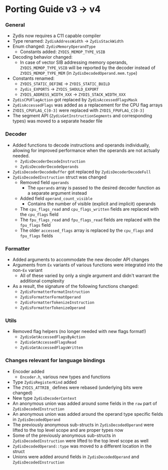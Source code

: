 # Porting Guide v3 -> v4

### General

- Zydis now requires a C11 capable compiler
- Type renamed: `ZydisAddressWidth` -> `ZydisStackWidth`
- Enum changed: `ZydisMemoryOperandType`
  - Constants added: `ZYDIS_MEMOP_TYPE_VSIB`
- Decoding behavior changed:
  - In case of vector SIB addressing memory operands, `ZYDIS_MEMOP_TYPE_VSIB` will be reported by the decoder instead
    of `ZYDIS_MEMOP_TYPE_MEM` (in `ZydisDecodedOperand.mem.type`)
- Constants renamed:
  - `ZYDIS_STATIC_DEFINE` -> `ZYDIS_STATIC_BUILD`
  - `Zydis_EXPORTS` -> `ZYDIS_SHOULD_EXPORT`
  - `ZYDIS_ADDRESS_WIDTH_XXX` -> `ZYDIS_STACK_WIDTH_XXX`
- `ZydisCPUFlagAction` got replaced by `ZydisAccessedFlagsMask`
- `ZydisAccessedFlags` was added as a replacement for the CPU flag arrays
- `ZYDIS_CPUFLAG_C[0-3]` were replaced with `ZYDIS_FPUFLAG_C[0-3]`
- The segment API (`ZydisGetInstructionSegments` and corresponding types) was moved to a separate
  header file

### Decoder

- Added functions to decode instructions and operands individually, allowing for improved performance when the operands
  are not actually needed.
  - `ZydisDecoderDecodeInstruction`
  - `ZydisDecoderDecodeOperands`
- `ZydisDecoderDecodeBuffer` got replaced by `ZydisDecoderDecodeFull`
- `ZydisDecodedInstruction` struct was changed
  - Removed field `operands`
     - The `operands` array is passed to the desired decoder function as a separate argument instead
  - Added field `operand_count_visible`
     - Contains the number of visible (explicit and implicit) operands
  - The `cpu_flags_read` and `cpu_flags_written` fields are replaced with the `cpu_flags` field
  - The `fpu_flags_read` and `fpu_flags_read` fields are replaced with the `fpu_flags` field
  - The older `accessed_flags` array is replaced by the `cpu_flags` and `fpu_flags` fields

### Formatter

- Added arguments to accommodate the new decoder API changes
- Arguments from `Ex` variants of various functions were integrated into the non-`Ex` variant
  - All of these varied by only a single argument and didn't warrant the additional complexity 
- As a result, the signature of the following functions changed:
  - `ZydisFormatterFormatInstruction`
  - `ZydisFormatterFormatOperand`
  - `ZydisFormatterTokenizeInstruction`
  - `ZydisFormatterTokenizeOperand`

### Utils

- Removed flag helpers (no longer needed with new flags format!)
  - `ZydisGetAccessedFlagsByAction`
  - `ZydisGetAccessedFlagsRead`
  - `ZydisGetAccessedFlagsWritten`

### Changes relevant for language bindings

- Encoder added
  - `Encoder.h`, various new types and functions
- Type `ZydisRegisterKind` added
- The `ZYDIS_ATTRIB_` defines were rebased (underlying bits were changed)
- New type `ZydisDecoderContext`
- An anonymous union was added around some fields in the `raw` part of `ZydisDecodedInstruction`
- An anonymous union was added around the operand type specific fields in `ZydisDecodedOperand`
- The previously anonymous sub-structs in `ZydisDecodedOperand` were lifted to 
  the top level scope and are proper types now
- Some of the previously anonymous sub-structs in `ZydisDecodedInstruction` were lifted to the top level scope as well
- `ZydisDecodedOperand::type` was moved to a different location in the struct
- Unions were added around fields in `ZydisDecodedOperand` and `ZydisDecodedInstruction`
